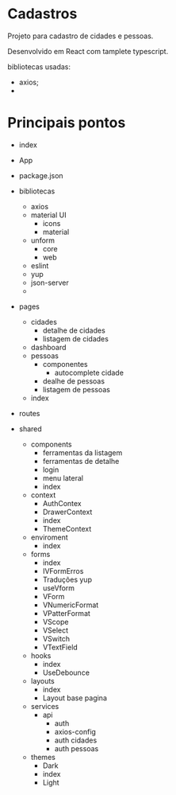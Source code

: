 # Cadastros

Projeto para cadastro de cidades e pessoas.

Desenvolvido em React com tamplete typescript.

bibliotecas usadas: 

- axios;
-

# Principais pontos

* index

* App

* package.json

* bibliotecas
    * axios
    * material UI
        * icons
        * material
    * unform
        * core
        * web
    * eslint 
    * yup
    * json-server
    * 

* pages
    * cidades
        * detalhe de cidades
        * listagem de cidades
    * dashboard
    * pessoas 
        * componentes
            * autocomplete cidade
        * dealhe de pessoas
        * listagem de pessoas
    * index

* routes  

* shared
    * components
        * ferramentas da listagem
        * ferramentas de detalhe
        * login
        * menu lateral
        * index
    * context
        * AuthContex
        * DrawerContext
        * index
        * ThemeContext
    * enviroment
        * index
    * forms
        * index
        * IVFormErros
        * Traduções yup
        * useVform
        * VForm
        * VNumericFormat
        * VPatterFormat
        * VScope
        * VSelect
        * VSwitch
        * VTextField
    * hooks
        * index
        * UseDebounce
    * layouts
        * index
        * Layout base pagina
    * services
        * api
            * auth
            * axios-config
            * auth cidades
            * auth pessoas
    * themes
        * Dark
        * index
        * Light
